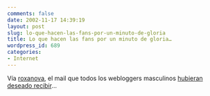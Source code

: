 ```yaml
---
comments: false
date: 2002-11-17 14:39:19
layout: post
slug: lo-que-hacen-las-fans-por-un-minuto-de-gloria
title: Lo que hacen las fans por un minuto de gloria…
wordpress_id: 689
categories:
- Internet
---
```


Vía [roxanova](http://worcel.com/roxanova/), el mail que todos los webloggers masculinos [hubieran deseado recibir](http://www.patrick.fm/boobies/boobies.php?text=mini-d)…




 
